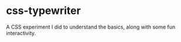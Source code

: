 # css-typewriter
A CSS experiment I did to understand the basics, along with some fun interactivity.
